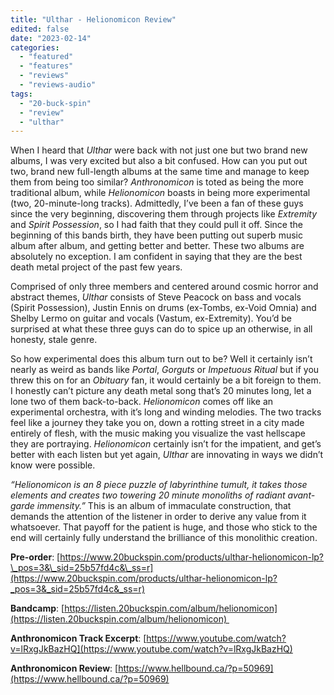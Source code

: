 ```yaml
---
title: "Ulthar - Helionomicon Review"
edited: false
date: "2023-02-14"
categories:
  - "featured"
  - "features"
  - "reviews"
  - "reviews-audio"
tags:
  - "20-buck-spin"
  - "review"
  - "ulthar"
---
```


When I heard that _Ulthar_ were back with not just one but two brand new albums, I was very excited but also a bit confused. How can you put out two, brand new full-length albums at the same time and manage to keep them from being too similar? _Anthronomicon_ is toted as being the more traditional album, while _Helionomicon_ boasts in being more experimental (two, 20-minute-long tracks). Admittedly, I’ve been a fan of these guys since the very beginning, discovering them through projects like _Extremity_ and _Spirit Possession_, so I had faith that they could pull it off. Since the beginning of this bands birth, they have been putting out superb music album after album, and getting better and better. These two albums are absolutely no exception. I am confident in saying that they are the best death metal project of the past few years.

Comprised of only three members and centered around cosmic horror and abstract themes, _Ulthar_ consists of Steve Peacock on bass and vocals (Spirit Possession), Justin Ennis on drums (ex-Tombs, ex-Void Omnia) and Shelby Lermo on guitar and vocals (Vastum, ex-Extremity). You’d be surprised at what these three guys can do to spice up an otherwise, in all honesty, stale genre. 

So how experimental does this album turn out to be? Well it certainly isn’t nearly as weird as bands like _Portal_, _Gorguts_ or _Impetuous Ritual_ but if you threw this on for an _Obituary_ fan, it would certainly be a bit foreign to them. I honestly can’t picture any death metal song that’s 20 minutes long, let a lone two of them back-to-back. _Helionomicon_ comes off like an experimental orchestra, with it’s long and winding melodies. The two tracks feel like a journey they take you on, down a rotting street in a city made entirely of flesh, with the music making you visualize the vast hellscape they are portraying. _Helionomicon_ certainly isn’t for the impatient, and get’s better with each listen but yet again, _Ulthar_ are innovating in ways we didn’t know were possible. 

_“Helionomicon is an 8 piece puzzle of labyrinthine tumult, it takes those elements and creates two towering 20 minute monoliths of radiant avant-garde immensity.”_ This is an album of immaculate construction, that demands the attention of the listener in order to derive any value from it whatsoever. That payoff for the patient is huge, and those who stick to the end will certainly fully understand the brilliance of this monolithic creation. 

**Pre-order**: [https://www.20buckspin.com/products/ulthar-helionomicon-lp?\_pos=3&\_sid=25b57fd4c&\_ss=r](https://www.20buckspin.com/products/ulthar-helionomicon-lp?_pos=3&_sid=25b57fd4c&_ss=r)

**Bandcamp**: [https://listen.20buckspin.com/album/helionomicon](https://listen.20buckspin.com/album/helionomicon) 

**Anthronomicon Track Excerpt**: [https://www.youtube.com/watch?v=lRxgJkBazHQ](https://www.youtube.com/watch?v=lRxgJkBazHQ)

**Anthronomicon Review**: [https://www.hellbound.ca/?p=50969](https://www.hellbound.ca/?p=50969)
